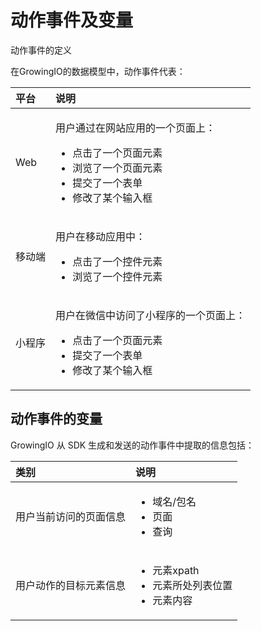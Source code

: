 # 动作事件及变量

动作事件的定义

在GrowingIO的数据模型中，动作事件代表：

<table>
  <thead>
    <tr>
      <th style="text-align:left">&#x5E73;&#x53F0;</th>
      <th style="text-align:left">&#x8BF4;&#x660E;</th>
    </tr>
  </thead>
  <tbody>
    <tr>
      <td style="text-align:left">Web</td>
      <td style="text-align:left">
        <p>&#x7528;&#x6237;&#x901A;&#x8FC7;&#x5728;&#x7F51;&#x7AD9;&#x5E94;&#x7528;&#x7684;&#x4E00;&#x4E2A;&#x9875;&#x9762;&#x4E0A;&#xFF1A;</p>
        <ul>
          <li>&#x70B9;&#x51FB;&#x4E86;&#x4E00;&#x4E2A;&#x9875;&#x9762;&#x5143;&#x7D20;</li>
          <li>&#x6D4F;&#x89C8;&#x4E86;&#x4E00;&#x4E2A;&#x9875;&#x9762;&#x5143;&#x7D20;</li>
          <li>&#x63D0;&#x4EA4;&#x4E86;&#x4E00;&#x4E2A;&#x8868;&#x5355;</li>
          <li>&#x4FEE;&#x6539;&#x4E86;&#x67D0;&#x4E2A;&#x8F93;&#x5165;&#x6846;</li>
        </ul>
      </td>
    </tr>
    <tr>
      <td style="text-align:left">&#x79FB;&#x52A8;&#x7AEF;</td>
      <td style="text-align:left">
        <p>&#x7528;&#x6237;&#x5728;&#x79FB;&#x52A8;&#x5E94;&#x7528;&#x4E2D;&#xFF1A;</p>
        <ul>
          <li>&#x70B9;&#x51FB;&#x4E86;&#x4E00;&#x4E2A;&#x63A7;&#x4EF6;&#x5143;&#x7D20;</li>
          <li>&#x6D4F;&#x89C8;&#x4E86;&#x4E00;&#x4E2A;&#x63A7;&#x4EF6;&#x5143;&#x7D20;</li>
        </ul>
      </td>
    </tr>
    <tr>
      <td style="text-align:left">&#x5C0F;&#x7A0B;&#x5E8F;</td>
      <td style="text-align:left">
        <p>&#x7528;&#x6237;&#x5728;&#x5FAE;&#x4FE1;&#x4E2D;&#x8BBF;&#x95EE;&#x4E86;&#x5C0F;&#x7A0B;&#x5E8F;&#x7684;&#x4E00;&#x4E2A;&#x9875;&#x9762;&#x4E0A;&#xFF1A;</p>
        <ul>
          <li>&#x70B9;&#x51FB;&#x4E86;&#x4E00;&#x4E2A;&#x9875;&#x9762;&#x5143;&#x7D20;</li>
          <li>&#x63D0;&#x4EA4;&#x4E86;&#x4E00;&#x4E2A;&#x8868;&#x5355;</li>
          <li>&#x4FEE;&#x6539;&#x4E86;&#x67D0;&#x4E2A;&#x8F93;&#x5165;&#x6846;</li>
        </ul>
      </td>
    </tr>
  </tbody>
</table>

## 动作事件的变量

GrowingIO 从 SDK 生成和发送的动作事件中提取的信息包括：

<table>
  <thead>
    <tr>
      <th style="text-align:left">&#x7C7B;&#x522B;</th>
      <th style="text-align:left">&#x8BF4;&#x660E;</th>
    </tr>
  </thead>
  <tbody>
    <tr>
      <td style="text-align:left">&#x7528;&#x6237;&#x5F53;&#x524D;&#x8BBF;&#x95EE;&#x7684;&#x9875;&#x9762;&#x4FE1;&#x606F;</td>
      <td
      style="text-align:left">
        <ul>
          <li>&#x57DF;&#x540D;/&#x5305;&#x540D;</li>
          <li>&#x9875;&#x9762;</li>
          <li>&#x67E5;&#x8BE2;</li>
        </ul>
        </td>
    </tr>
    <tr>
      <td style="text-align:left">&#x7528;&#x6237;&#x52A8;&#x4F5C;&#x7684;&#x76EE;&#x6807;&#x5143;&#x7D20;&#x4FE1;&#x606F;</td>
      <td
      style="text-align:left">
        <ul>
          <li>&#x5143;&#x7D20;xpath</li>
          <li>&#x5143;&#x7D20;&#x6240;&#x5904;&#x5217;&#x8868;&#x4F4D;&#x7F6E;</li>
          <li>&#x5143;&#x7D20;&#x5185;&#x5BB9;</li>
        </ul>
        </td>
    </tr>
  </tbody>
</table>


